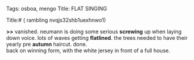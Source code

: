 Tags: osboa, mengo
Title: FLAT SINGING
  
Title:# ( rambling nvqjs32shb1uexhnwo1)
  
**>>** vanished.  neumann is doing some serious **screwing** up when laying down voice. lots of waves getting **flatlined**. the trees needed to have their yearly pre **autumn** haircut. done.  
back on winning form, with the white jersey in front of a full house.